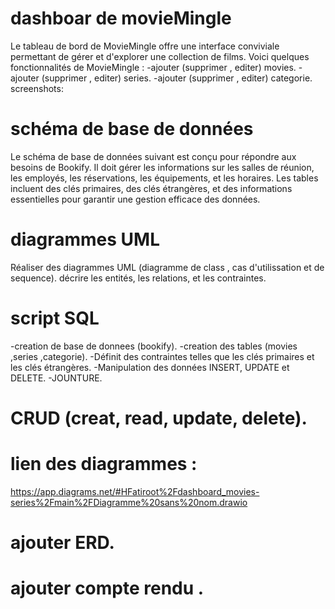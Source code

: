 # dashboar de movieMingle
Le tableau de bord de MovieMingle offre une interface conviviale permettant de gérer et d'explorer une collection de films. Voici quelques fonctionnalités de MovieMingle :
-ajouter (supprimer , editer) movies.
-ajouter (supprimer , editer) series.
-ajouter (supprimer , editer) categorie.
screenshots:
 # schéma de base de données
Le schéma de base de données suivant est conçu pour répondre aux besoins de Bookify. Il doit gérer les informations sur les salles de réunion, les employés, les réservations, les équipements, et les horaires. Les tables incluent des clés primaires, des clés étrangères, et des informations essentielles pour garantir une gestion efficace des données.

# diagrammes UML
Réaliser des diagrammes UML (diagramme de class , cas d'utilissation et de sequence).
décrire les entités, les relations, et les contraintes.

# script SQL
-creation de base de donnees (bookify).
-creation des tables (movies ,series ,categorie).
-Définit des contraintes telles que les clés primaires et les clés étrangères.
-Manipulation des données INSERT, UPDATE et DELETE.
-JOUNTURE.
# CRUD (creat, read, update, delete).
# lien des diagrammes :
https://app.diagrams.net/#HFatiroot%2Fdashboard_movies-series%2Fmain%2FDiagramme%20sans%20nom.drawio
# ajouter ERD.
# ajouter compte rendu .
